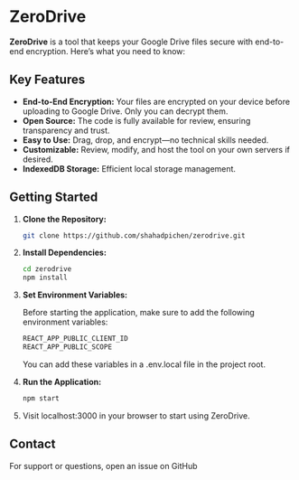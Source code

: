 # ZeroDrive

**ZeroDrive** is a tool that keeps your Google Drive files secure with end-to-end encryption. Here’s what you need to know:

## Key Features

- **End-to-End Encryption:** Your files are encrypted on your device before uploading to Google Drive. Only you can decrypt them.
- **Open Source:** The code is fully available for review, ensuring transparency and trust.
- **Easy to Use:** Drag, drop, and encrypt—no technical skills needed.
- **Customizable:** Review, modify, and host the tool on your own servers if desired.
- **IndexedDB Storage:** Efficient local storage management.

## Getting Started

1. **Clone the Repository:**

   ```bash
   git clone https://github.com/shahadpichen/zerodrive.git
   ```

2. **Install Dependencies:**
   ```bash
   cd zerodrive
   npm install
   ```
3. **Set Environment Variables:**
   
    Before starting the application, make sure to add the following environment variables:
   
   ```bash
   REACT_APP_PUBLIC_CLIENT_ID
   REACT_APP_PUBLIC_SCOPE
   ```
   You can add these variables in a .env.local file in the project root.
5. **Run the Application:**
   ```bash
   npm start
   ```
4. Visit localhost:3000 in your browser to start using ZeroDrive.

## Contact

For support or questions, open an issue on GitHub
